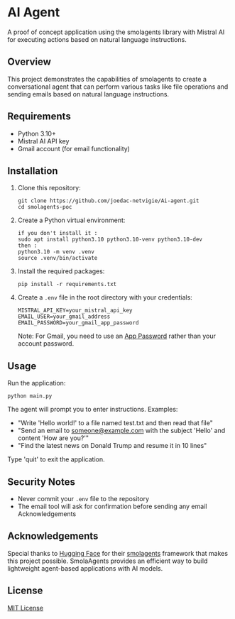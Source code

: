 # AI Agent

A proof of concept application using the smolagents library with Mistral AI for executing actions based on natural language instructions.

## Overview

This project demonstrates the capabilities of smolagents to create a conversational agent that can perform various tasks like file operations and sending emails based on natural language instructions.

## Requirements

- Python 3.10+
- Mistral AI API key
- Gmail account (for email functionality)

## Installation

1. Clone this repository:
   ```
   git clone https://github.com/joedac-netvigie/Ai-agent.git
   cd smolagents-poc
   ```

2. Create a Python virtual environment:
   ```
   if you don't install it :
   sudo apt install python3.10 python3.10-venv python3.10-dev
   then :
   python3.10 -m venv .venv
   source .venv/bin/activate
   ```

3. Install the required packages:
   ```
   pip install -r requirements.txt
   ```

4. Create a `.env` file in the root directory with your credentials:
   ```
   MISTRAL_API_KEY=your_mistral_api_key
   EMAIL_USER=your_gmail_address
   EMAIL_PASSWORD=your_gmail_app_password
   ```

   Note: For Gmail, you need to use an [App Password](https://support.google.com/accounts/answer/185833) rather than your account password.

## Usage

Run the application:
```
python main.py
```

The agent will prompt you to enter instructions. Examples:
- "Write 'Hello world!' to a file named test.txt and then read that file"
- "Send an email to someone@example.com with the subject 'Hello' and content 'How are you?'"
- "Find the latest news on Donald Trump and resume it in 10 lines"

Type 'quit' to exit the application.


## Security Notes

- Never commit your `.env` file to the repository
- The email tool will ask for confirmation before sending any email
  Acknowledgements

## Acknowledgements
  Special thanks to [Hugging Face](https://huggingface.co/) for their [smolagents](https://github.com/huggingface/smolagents) framework that makes this project possible. SmolaAgents provides an efficient way to build lightweight agent-based applications with AI models.
## License

[MIT License](LICENSE)
